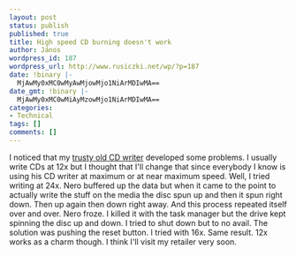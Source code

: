 ```yaml
---
layout: post
status: publish
published: true
title: High speed CD burning doesn't work
author: János
wordpress_id: 187
wordpress_url: http://www.rusiczki.net/wp/?p=187
date: !binary |-
  MjAwMy0xMC0wMyAwMjowMjo1NiArMDIwMA==
date_gmt: !binary |-
  MjAwMy0xMC0wMiAyMzowMjo1NiArMDIwMA==
categories:
- Technical
tags: []
comments: []
---
```

<p>I noticed that my <a href="http://www.teac.com/DSPD/24X10X40_Retail_Kit.htm" title="TEAC CD-RW 24x10x40">trusty old CD writer</a> developed some problems. I usually write CDs at 12x but I thought that I'll change that since everybody I know is using his CD writer at maximum or at near maximum speed. Well, I tried writing at 24x. Nero buffered up the data but when it came to the point to actually write the stuff on the media the disc spun up and then it spun right down. Then up again then down right away. And this process repeated itself over and over. Nero froze. I killed it with the task manager but the drive kept spinning the disc up and down. I tried to shut down but to no avail. The solution was pushing the reset button. I tried with 16x. Same result. 12x works as a charm though. I think I'll visit my retailer very soon.</p>
